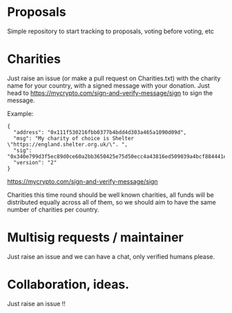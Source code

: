 # Proposals
Simple repository to start tracking to proposals, voting before voting, etc

# Charities
Just raise an issue (or make a pull request on Charities.txt) with the charity name for your country, with a signed message with your donation. Just head to https://mycrypto.com/sign-and-verify-message/sign to sign the message.

Example:
```
{
  "address": "0x111f530216fbb0377b4bdd4d303a465a1090d09d",
  "msg": "My charity of choice is Shelter \"https://england.shelter.org.uk/\". ",
  "sig": "0x340e799d3f5ec89d0ce60a2bb3650425e75d50ecc4a43816ed509039a4bcf884441e30a279ac79fad1580526bf41eed79808eb8387f72a2154d5ab679dd639141c",
  "version": "2"
}
```

https://mycrypto.com/sign-and-verify-message/sign

Charities this time round should be well known charities, all funds will be distributed equally across all of them, so we should aim to have the same number of charities per country.

# Multisig requests / maintainer
Just raise an issue and we can have a chat, only verified humans please.

# Collaboration, ideas.
Just raise an issue !!
